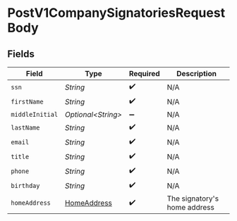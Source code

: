 # PostV1CompanySignatoriesRequestBody


## Fields

| Field                                                 | Type                                                  | Required                                              | Description                                           |
| ----------------------------------------------------- | ----------------------------------------------------- | ----------------------------------------------------- | ----------------------------------------------------- |
| `ssn`                                                 | *String*                                              | :heavy_check_mark:                                    | N/A                                                   |
| `firstName`                                           | *String*                                              | :heavy_check_mark:                                    | N/A                                                   |
| `middleInitial`                                       | *Optional\<String>*                                   | :heavy_minus_sign:                                    | N/A                                                   |
| `lastName`                                            | *String*                                              | :heavy_check_mark:                                    | N/A                                                   |
| `email`                                               | *String*                                              | :heavy_check_mark:                                    | N/A                                                   |
| `title`                                               | *String*                                              | :heavy_check_mark:                                    | N/A                                                   |
| `phone`                                               | *String*                                              | :heavy_check_mark:                                    | N/A                                                   |
| `birthday`                                            | *String*                                              | :heavy_check_mark:                                    | N/A                                                   |
| `homeAddress`                                         | [HomeAddress](../../models/operations/HomeAddress.md) | :heavy_check_mark:                                    | The signatory's home address                          |
